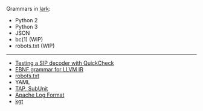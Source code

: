 Grammars in [lark](https://github.com/lark-parser/lark):

- Python 2
- Python 3
- JSON
- bc(1) (WIP)
- robots.txt (WIP)

-------

- [Testing a SIP decoder with QuickCheck](http://www.erlang.se/euc/08/1430Nilsson.pdf)
- [EBNF grammar for LLVM IR](https://github.com/llir/grammar/blob/master/ll.tm)
- [robots.txt](https://github.com/temoto/robotstxt)
- YAML
- [TAP, SubUnit](https://github.com/ligurio/recidive/wiki/Grammars)
- [Apache Log Format](https://github.com/katef/liblf/blob/master/doc/logfmt.ebnf)
- [kgt](https://github.com/katef/kgt/tree/master/examples)
